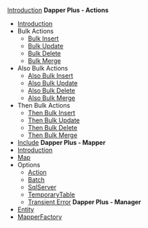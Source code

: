 [Introduction][dapper_introduction]
**Dapper Plus -  Actions**
- [Introduction][dapper_actions_introduction]
- Bulk Actions
   - [Bulk Insert][dapper_bulk_insert]
   - [Bulk Update][dapper_bulk_update]
   - [Bulk Delete][dapper_bulk_delete]
   - [Bulk Merge][dapper_bulk_merge]
- Also Bulk Actions
   - [Also Bulk Insert][dapper_also_bulk_insert]
   - [Also Bulk Update][dapper_also_bulk_update]
   - [Also Bulk Delete][dapper_also_bulk_delete]
   - [Also Bulk Merge][dapper_also_bulk_merge]
- Then Bulk Actions
   - [Then Bulk Insert][dapper_then_bulk_insert]
   - [Then Bulk Update][dapper_then_bulk_update]
   - [Then Bulk Delete][dapper_then_bulk_delete]
   - [Then Bulk Merge][dapper_then_bulk_merge]
- [Include][dapper_include]
**Dapper Plus - Mapper**
- [Introduction][dapper_mapper_introduction]
- [Map][dapper_mapper_map]
- Options
   - [Action][dapper_mapper_action]
   - [Batch][dapper_mapper_batch]
   - [SqlServer][dapper_mapper_sqlserver]
   - [TemporaryTable][dapper_mapper_temporarytable]
   - [Transient Error][dapper_mapper_transient_error]
**Dapper Plus - Manager**
- [Entity][dapper_manager_entity]
- [MapperFactory][dapper_manager_mapperfactory]


   
[dapper_introduction]:https://github.com/zzzprojects/Dapper-Plus/wiki/dapper-introduction

[dapper_actions_introduction]:https://github.com/zzzprojects/Dapper-Plus/wiki/dapper-actions-introduction

[dapper_bulk_insert]:https://github.com/zzzprojects/Dapper-Plus/wiki/dapper-bulk-insert
[dapper_bulk_update]:https://github.com/zzzprojects/Dapper-Plus/wiki/dapper-bulk-update
[dapper_bulk_delete]:https://github.com/zzzprojects/Dapper-Plus/wiki/dapper-bulk-delete
[dapper_bulk_merge]:https://github.com/zzzprojects/Dapper-Plus/wiki/dapper-bulk-merge

[dapper_also_bulk_insert]:https://github.com/zzzprojects/Dapper-Plus/wiki/dapper-also-bulk-insert
[dapper_also_bulk_update]:https://github.com/zzzprojects/Dapper-Plus/wiki/dapper-also-bulk-update
[dapper_also_bulk_delete]:https://github.com/zzzprojects/Dapper-Plus/wiki/dapper-also-bulk-delete
[dapper_also_bulk_merge]:https://github.com/zzzprojects/Dapper-Plus/wiki/dapper-also-bulk-merge

[dapper_then_bulk_insert]:https://github.com/zzzprojects/Dapper-Plus/wiki/dapper-then-bulk-insert
[dapper_then_bulk_update]:https://github.com/zzzprojects/Dapper-Plus/wiki/dapper-then-bulk-update
[dapper_then_bulk_delete]:https://github.com/zzzprojects/Dapper-Plus/wiki/dapper-then-bulk-delete
[dapper_then_bulk_merge]:https://github.com/zzzprojects/Dapper-Plus/wiki/dapper-then-bulk-merge

[dapper_include]:https://github.com/zzzprojects/Dapper-Plus/wiki/dapper-include

[dapper_mapper_introduction]:https://github.com/zzzprojects/Dapper-Plus/wiki/dapper-mapper-introduction
[dapper_mapper_map]:https://github.com/zzzprojects/Dapper-Plus/wiki/dapper-mapper-map

[dapper_mapper_action]:https://github.com/zzzprojects/Dapper-Plus/wiki/dapper-mapper-action
[dapper_mapper_batch]:https://github.com/zzzprojects/Dapper-Plus/wiki/dapper-mapper-batch
[dapper_mapper_sqlserver]:https://github.com/zzzprojects/Dapper-Plus/wiki/dapper-mapper-sqlserver
[dapper_mapper_temporarytable]:https://github.com/zzzprojects/Dapper-Plus/wiki/dapper-mapper-temporarytable
[dapper_mapper_transient_error]:https://github.com/zzzprojects/Dapper-Plus/wiki/dapper-mapper-transient-error

[dapper_manager_entity]:https://github.com/zzzprojects/Dapper-Plus/wiki/dapper-manager-entity
[dapper_manager_mapperfactory]:https://github.com/zzzprojects/Dapper-Plus/wiki/dapper-manager-default-config


